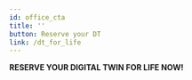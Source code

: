 ```yaml
---
id: office_cta
title: ''
button: Reserve your DT
link: /dt_for_life
---
```


**RESERVE YOUR DIGITAL TWIN FOR LIFE NOW!**